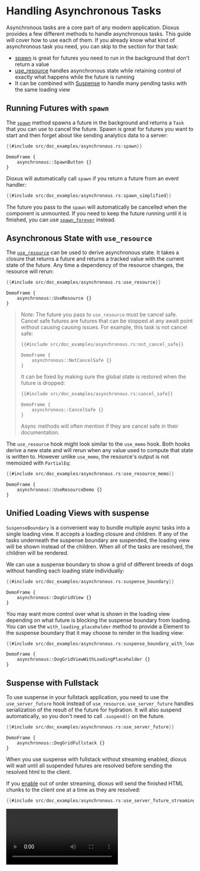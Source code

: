 # Handling Asynchronous Tasks  

Asynchronous tasks are a core part of any modern application. Dioxus provides a few different methods to handle asynchronous tasks. This guide will cover how to use each of them. If you already know what kind of asynchronous task you need, you can skip to the section for that task:
- [spawn](#running-futures-with-spawn) is great for futures you need to run in the background that don't return a value
- [use_resource](#asynchronous-state-with-use-resource) handles asynchronous state while retaining control of exactly what happens while the future is running
- It can be combined with [Suspense](#unified-loading-views-with-suspense) to handle many pending tasks with the same loading view

## Running Futures with `spawn`

The [`spawn`](https://docs.rs/dioxus/0.6.2/dioxus/prelude/fn.spawn.html) method spawns a future in the background and returns a `Task` that you can use to cancel the future. Spawn is great for futures you want to start and then forget about like sending analytics data to a server:

```rust
{{#include src/doc_examples/asynchronous.rs:spawn}}
```

```inject-dioxus
DemoFrame {
    asynchronous::SpawnButton {}
}
```

Dioxus will automatically call `spawn` if you return a future from an event handler:

```rust
{{#include src/doc_examples/asynchronous.rs:spawn_simplified}}
```

<div class="warning">

The future you pass to the `spawn` will automatically be cancelled when the component is unmounted. If you need to keep the future running until it is finished, you can use [`spawn_forever`](https://docs.rs/dioxus/0.6.2/dioxus/prelude/fn.spawn_forever.html) instead.

</div>

## Asynchronous State with `use_resource`

The [`use_resource`](https://docs.rs/dioxus-hooks/latest/dioxus_hooks/fn.use_resource.html) can be used to derive asynchronous state. It takes a closure that returns a future and returns a tracked value with the current state of the future. Any time a dependency of the resource changes, the resource will rerun:

```rust
{{#include src/doc_examples/asynchronous.rs:use_resource}}
```

```inject-dioxus
DemoFrame {
    asynchronous::UseResource {}
}
```

> Note: The future you pass to `use_resource` must be cancel safe. Cancel safe futures are futures that can be stopped at any await point without causing causing issues. For example, this task is not cancel safe:
> 
> ```rust
> {{#include src/doc_examples/asynchronous.rs:not_cancel_safe}}
> ```
> 
> 
> ```inject-dioxus
> DemoFrame {
>     asynchronous::NotCancelSafe {}
> }
> ```
> 
> It can be fixed by making sure the global state is restored when the future is dropped:
> ```rust
> {{#include src/doc_examples/asynchronous.rs:cancel_safe}}
> ```
> 
> ```inject-dioxus
> DemoFrame {
>     asynchronous::CancelSafe {}
> }
> ```
>
> Async methods will often mention if they are cancel safe in their documentation.

The `use_resource` hook might look similar to the `use_memo` hook. Both hooks derive a new state and will rerun when any value used to compute that state is written to. However unlike `use_memo`, the resource's output is not memoized with `PartialEq`:

```rust
{{#include src/doc_examples/asynchronous.rs:use_resource_memo}}
```

```inject-dioxus
DemoFrame {
    asynchronous::UseResourceDemo {}
}
```

## Unified Loading Views with suspense

`SuspenseBoundary` is a convenient way to bundle multiple async tasks into a single loading view. It accepts a loading closure and children. If any of the tasks underneath the suspense boundary are suspended, the loading view will be shown instead of the children. When all of the tasks are resolved, the children will be rendered.


We can use a suspense boundary to show a grid of different breeds of dogs without handling each loading state individually:

```rust
{{#include src/doc_examples/asynchronous.rs:suspense_boundary}}
```

```inject-dioxus
DemoFrame {
    asynchronous::DogGridView {}
}
```

You may want more control over what is shown in the loading view depending on what future is blocking the suspense boundary from loading. You can use the `with_loading_placeholder` method to provide a Element to the suspense boundary that it may choose to render in the loading view:

```rust
{{#include src/doc_examples/asynchronous.rs:suspense_boundary_with_loading_placeholder}}
```

```inject-dioxus
DemoFrame {
    asynchronous::DogGridViewWithLoadingPlaceholder {}
}
```

## Suspense with Fullstack

To use suspense in your fullstack application, you need to use the `use_server_future` hook instead of `use_resource`. `use_server_future` handles serialization of the result of the future for hydration. It will also suspend automatically, so you don't need to call `.suspend()` on the future.

```rust
{{#include src/doc_examples/asynchronous.rs:use_server_future}}
```

```inject-dioxus
DemoFrame {
    asynchronous::DogGridFullstack {}
}
```

When you use suspense with fullstack without streaming enabled, dioxus will wait until all suspended futures are resolved before sending the resolved html to the client.


If you [enable](https://docs.rs/dioxus/0.6.2/dioxus/prelude/struct.ServeConfigBuilder.html#method.enable_out_of_order_streaming) out of order streaming, dioxus will send the finished HTML chunks to the client one at a time as they are resolved:

```rust
{{#include src/doc_examples/asynchronous.rs:use_server_future_streaming}}
```

![Out of order streaming](/assets/06_docs/streaming_dogs.mp4)
